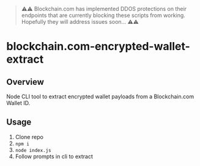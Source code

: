 > ⚠️⚠️
> Blockchain.com has implemented DDOS protections on their endpoints that are currently blocking these scripts from working.
> Hopefully they will address issues soon...
> ⚠️⚠️

# blockchain.com-encrypted-wallet-extract

## Overview
Node CLI tool to extract encrypted wallet payloads from a Blockchain.com Wallet ID.

## Usage
1) Clone repo
2) `npm i`
3) `node index.js`
4) Follow prompts in cli to extract
